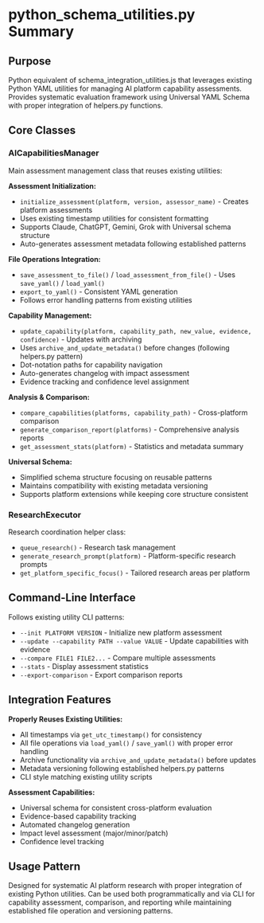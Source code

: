 # python_schema_utilities.py Summary

## Purpose
Python equivalent of schema_integration_utilities.js that leverages existing Python YAML utilities for managing AI platform capability assessments. Provides systematic evaluation framework using Universal YAML Schema with proper integration of helpers.py functions.

## Core Classes

### AICapabilitiesManager
Main assessment management class that reuses existing utilities:

**Assessment Initialization:**
- `initialize_assessment(platform, version, assessor_name)` - Creates platform assessments
- Uses existing timestamp utilities for consistent formatting
- Supports Claude, ChatGPT, Gemini, Grok with Universal schema structure
- Auto-generates assessment metadata following established patterns

**File Operations Integration:**
- `save_assessment_to_file()` / `load_assessment_from_file()` - Uses `save_yaml()` / `load_yaml()`
- `export_to_yaml()` - Consistent YAML generation
- Follows error handling patterns from existing utilities

**Capability Management:**
- `update_capability(platform, capability_path, new_value, evidence, confidence)` - Updates with archiving
- Uses `archive_and_update_metadata()` before changes (following helpers.py pattern)
- Dot-notation paths for capability navigation
- Auto-generates changelog with impact assessment
- Evidence tracking and confidence level assignment

**Analysis & Comparison:**
- `compare_capabilities(platforms, capability_path)` - Cross-platform comparison
- `generate_comparison_report(platforms)` - Comprehensive analysis reports
- `get_assessment_stats(platform)` - Statistics and metadata summary

**Universal Schema:**
- Simplified schema structure focusing on reusable patterns
- Maintains compatibility with existing metadata versioning
- Supports platform extensions while keeping core structure consistent

### ResearchExecutor
Research coordination helper class:
- `queue_research()` - Research task management
- `generate_research_prompt(platform)` - Platform-specific research prompts
- `get_platform_specific_focus()` - Tailored research areas per platform

## Command-Line Interface
Follows existing utility CLI patterns:
- `--init PLATFORM VERSION` - Initialize new platform assessment
- `--update --capability PATH --value VALUE` - Update capabilities with evidence
- `--compare FILE1 FILE2...` - Compare multiple assessments
- `--stats` - Display assessment statistics
- `--export-comparison` - Export comparison reports

## Integration Features
**Properly Reuses Existing Utilities:**
- All timestamps via `get_utc_timestamp()` for consistency
- All file operations via `load_yaml()` / `save_yaml()` with proper error handling
- Archive functionality via `archive_and_update_metadata()` before updates
- Metadata versioning following established helpers.py patterns
- CLI style matching existing utility scripts

**Assessment Capabilities:**
- Universal schema for consistent cross-platform evaluation
- Evidence-based capability tracking
- Automated changelog generation
- Impact level assessment (major/minor/patch)
- Confidence level tracking

## Usage Pattern
Designed for systematic AI platform research with proper integration of existing Python utilities. Can be used both programmatically and via CLI for capability assessment, comparison, and reporting while maintaining established file operation and versioning patterns.
